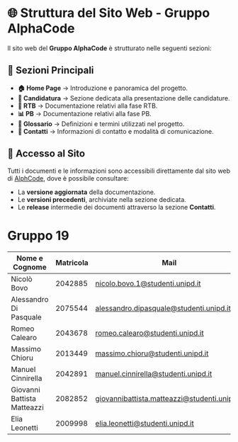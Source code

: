# 🌐 Struttura del Sito Web - Gruppo AlphaCode  

Il sito web del **Gruppo AlphaCode** è strutturato nelle seguenti sezioni:  

## 📌 **Sezioni Principali**  

- **🏠 Home Page** → Introduzione e panoramica del progetto.  
- **📝 Candidatura** → Sezione dedicata alla presentazione delle candidature.  
- **📄 RTB** → Documentazione relativi alla fase RTB.  
- **📊 PB** → Documentazione relativi alla fase PB.  
- **📖 Glossario** → Definizioni e termini utilizzati nel progetto.  
- **📩 Contatti** → Informazioni di contatto e modalità di comunicazione.  

## 🔗 Accesso al Sito  

Tutti i documenti e le informazioni sono accessibili direttamente dal sito web di [AlphCode](https://alphacodeswe.github.io/AlphaCode-sito/), dove è possibile consultare:  
- La **versione aggiornata** della documentazione.  
- Le **versioni precedenti**, archiviate nella sezione dedicata.  
- Le **release** intermedie dei documenti attraverso la sezione **Contatti**.
  
# Gruppo 19
| Nome e Cognome | Matricola  | Mail   |
|-----------|-------------|-------------|
| Nicolò Bovo    | 2042885 | nicolo.bovo.1@studenti.unipd.it      |
|Alessandro Di Pasquale   | 2075544 | alessandro.dipasquale@studenti.unipd.it    |
| Romeo Calearo   | 2043678 | romeo.calearo@studenti.unipd.it     |
| Massimo Chioru  | 2013449| massimo.chioru@studenti.unipd.it     |
| Manuel Cinnirella  |2042891 | manuel.cinnirella@studenti.unipd.it    |
| Giovanni Battista Matteazzi    | 2082852 |giovannibattista.matteazzi@studenti.unipd.it     |
| Elia Leonetti  |2009998| elia.leonetti@studenti.unipd.it    |




